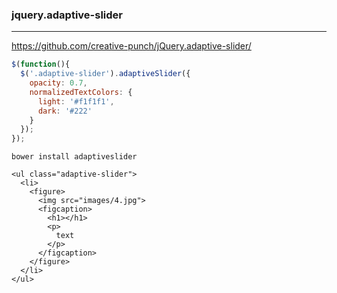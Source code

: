 ### jquery.adaptive-slider
---
https://github.com/creative-punch/jQuery.adaptive-slider/

```js
$(function(){
  $('.adaptive-slider').adaptiveSlider({
    opacity: 0.7,
    normalizedTextColors: {
      light: '#f1f1f1',
      dark: '#222'
    }
  });
});
```

```
bower install adaptiveslider
```

```
<ul class="adaptive-slider">
  <li>
    <figure>
      <img src="images/4.jpg">
      <figcaption>
        <h1></h1>
        <p>
          text
        </p>
      </figcaption>
    </figure>
  </li>
</ul>
```


